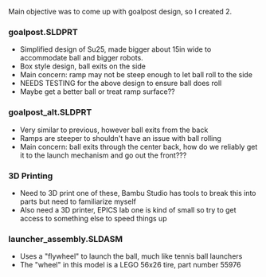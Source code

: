 Main objective was to come up with goalpost design, so I created 2.

### goalpost.SLDPRT
- Simplified design of Su25, made bigger about 15in wide to accommodate ball and bigger robots.
- Box style design, ball exits on the side
- Main concern: ramp may not be steep enough to let ball roll to the side
- NEEDS TESTING for the above design to ensure ball does roll
- Maybe get a better ball or treat ramp surface??
### goalpost_alt.SLDPRT
- Very similar to previous, however ball exits from the back
- Ramps are steeper to shouldn't have an issue with ball rolling
- Main concern: ball exits through the center back, how do we reliably get it to the launch mechanism and go out the front???
### 3D Printing
- Need to 3D print one of these, Bambu Studio has tools to break this into parts but need to familiarize myself
- Also need a 3D printer, EPICS lab one is kind of small so try to get access to something else to speed things up
### launcher_assembly.SLDASM
- Uses a "flywheel" to launch the ball, much like tennis ball launchers
- The "wheel" in this model is a LEGO 56x26 tire, part number 55976